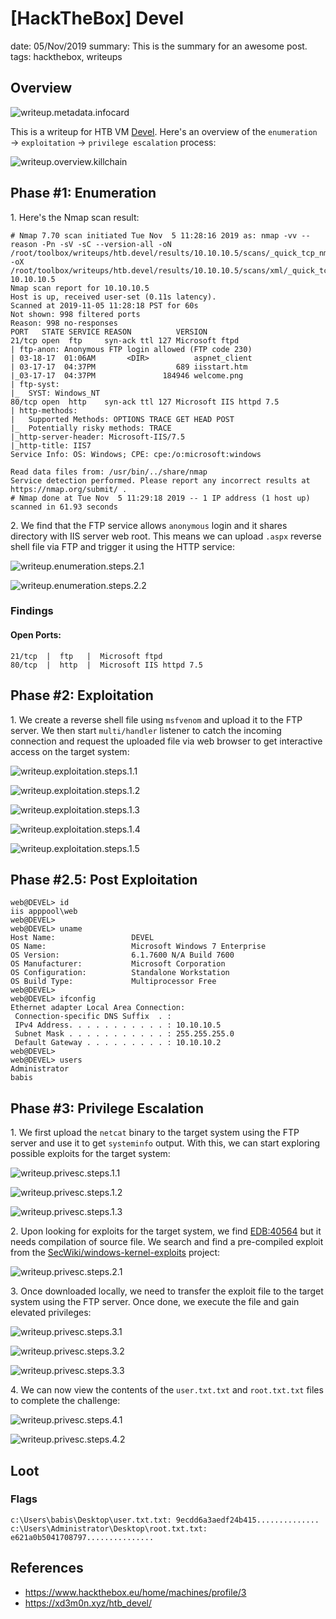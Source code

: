 [HackTheBox] Devel
===============
date: 05/Nov/2019
summary: This is the summary for an awesome post.
tags: hackthebox, writeups

## Overview
![writeup.metadata.infocard](/static/files/posts_htb_devel/infocard.png)

This is a writeup for HTB VM [Devel](https://www.hackthebox.eu/home/machines/profile/3). Here's an overview of the `enumeration` → `exploitation` → `privilege escalation` process:

![writeup.overview.killchain](/static/files/posts_htb_devel/killchain.png)

## Phase #1: Enumeration
1\. Here's the Nmap scan result:  
```
# Nmap 7.70 scan initiated Tue Nov  5 11:28:16 2019 as: nmap -vv --reason -Pn -sV -sC --version-all -oN /root/toolbox/writeups/htb.devel/results/10.10.10.5/scans/_quick_tcp_nmap.txt -oX /root/toolbox/writeups/htb.devel/results/10.10.10.5/scans/xml/_quick_tcp_nmap.xml 10.10.10.5
Nmap scan report for 10.10.10.5
Host is up, received user-set (0.11s latency).
Scanned at 2019-11-05 11:28:18 PST for 60s
Not shown: 998 filtered ports
Reason: 998 no-responses
PORT   STATE SERVICE REASON          VERSION
21/tcp open  ftp     syn-ack ttl 127 Microsoft ftpd
| ftp-anon: Anonymous FTP login allowed (FTP code 230)
| 03-18-17  01:06AM       <DIR>          aspnet_client
| 03-17-17  04:37PM                  689 iisstart.htm
|_03-17-17  04:37PM               184946 welcome.png
| ftp-syst:
|_  SYST: Windows_NT
80/tcp open  http    syn-ack ttl 127 Microsoft IIS httpd 7.5
| http-methods:
|   Supported Methods: OPTIONS TRACE GET HEAD POST
|_  Potentially risky methods: TRACE
|_http-server-header: Microsoft-IIS/7.5
|_http-title: IIS7
Service Info: OS: Windows; CPE: cpe:/o:microsoft:windows

Read data files from: /usr/bin/../share/nmap
Service detection performed. Please report any incorrect results at https://nmap.org/submit/ .
# Nmap done at Tue Nov  5 11:29:18 2019 -- 1 IP address (1 host up) scanned in 61.93 seconds
```

2\. We find that the FTP service allows `anonymous` login and it shares directory with IIS server web root. This means we can upload `.aspx` reverse shell file via FTP and trigger it using the HTTP service:  

![writeup.enumeration.steps.2.1](/static/files/posts_htb_devel/screenshot01.png)  

![writeup.enumeration.steps.2.2](/static/files/posts_htb_devel/screenshot02.png)  

### Findings
#### Open Ports:
```
21/tcp  |  ftp   |  Microsoft ftpd
80/tcp  |  http  |  Microsoft IIS httpd 7.5
```

## Phase #2: Exploitation
1\. We create a reverse shell file using `msfvenom` and upload it to the FTP server. We then start `multi/handler` listener to catch the incoming connection and request the uploaded file via web browser to get interactive access on the target system:  

![writeup.exploitation.steps.1.1](/static/files/posts_htb_devel/screenshot03.png)  

![writeup.exploitation.steps.1.2](/static/files/posts_htb_devel/screenshot04.png)  

![writeup.exploitation.steps.1.3](/static/files/posts_htb_devel/screenshot05.png)  

![writeup.exploitation.steps.1.4](/static/files/posts_htb_devel/screenshot07.png)  

![writeup.exploitation.steps.1.5](/static/files/posts_htb_devel/screenshot08.png)  

## Phase #2.5: Post Exploitation
```
web@DEVEL> id
iis apppool\web
web@DEVEL>  
web@DEVEL> uname
Host Name:                 DEVEL
OS Name:                   Microsoft Windows 7 Enterprise
OS Version:                6.1.7600 N/A Build 7600
OS Manufacturer:           Microsoft Corporation
OS Configuration:          Standalone Workstation
OS Build Type:             Multiprocessor Free
web@DEVEL>  
web@DEVEL> ifconfig
Ethernet adapter Local Area Connection:
 Connection-specific DNS Suffix  . :
 IPv4 Address. . . . . . . . . . . : 10.10.10.5
 Subnet Mask . . . . . . . . . . . : 255.255.255.0
 Default Gateway . . . . . . . . . : 10.10.10.2
web@DEVEL>  
web@DEVEL> users
Administrator
babis
```

## Phase #3: Privilege Escalation
1\. We first upload the `netcat` binary to the target system using the FTP server and use it to get `systeminfo` output. With this, we can start exploring possible exploits for the target system:  

![writeup.privesc.steps.1.1](/static/files/posts_htb_devel/screenshot06.png)  

![writeup.privesc.steps.1.2](/static/files/posts_htb_devel/screenshot09.png)  

![writeup.privesc.steps.1.3](/static/files/posts_htb_devel/screenshot10.png)  

2\. Upon looking for exploits for the target system, we find [EDB:40564](https://www.exploit-db.com/exploits/40564) but it needs compilation of source file. We search and find a pre-compiled exploit from the [SecWiki/windows-kernel-exploits](https://github.com/SecWiki/windows-kernel-exploits/tree/master/MS11-046) project:  

![writeup.privesc.steps.2.1](/static/files/posts_htb_devel/screenshot11.png)  

3\. Once downloaded locally, we need to transfer the exploit file to the target system using the FTP server. Once done, we execute the file and gain elevated privileges:  

![writeup.privesc.steps.3.1](/static/files/posts_htb_devel/screenshot12.png)  

![writeup.privesc.steps.3.2](/static/files/posts_htb_devel/screenshot13.png)  

![writeup.privesc.steps.3.3](/static/files/posts_htb_devel/screenshot14.png)  

4\. We can now view the contents of the `user.txt.txt` and `root.txt.txt` files to complete the challenge:  

![writeup.privesc.steps.4.1](/static/files/posts_htb_devel/screenshot15.png)  

![writeup.privesc.steps.4.2](/static/files/posts_htb_devel/screenshot16.png)  

## Loot
### Flags
```
c:\Users\babis\Desktop\user.txt.txt: 9ecdd6a3aedf24b415..............
c:\Users\Administrator\Desktop\root.txt.txt: e621a0b5041708797...............
```

## References
* <https://www.hackthebox.eu/home/machines/profile/3>  
* <https://xd3m0n.xyz/htb_devel/>  
